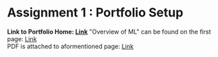 # Assignment 1 : Portfolio Setup    
**Link to Portfolio Home: [Link](https://coltonxan.github.io/Class_Portfolio/)**
"Overview of ML" can be found on the first page: [Link](https://coltonxan.github.io/Class_Portfolio/demo/2023/01/27/first-post.html)    
PDF is attached to aformentioned page: [Link](https://coltonxan.github.io/Class_Portfolio/demo/2023/01/27/first-post.html)    
